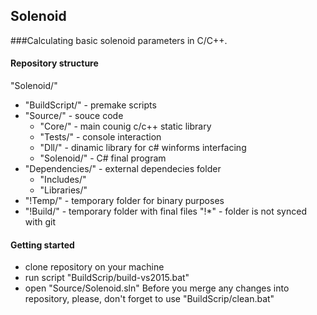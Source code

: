 ## Solenoid
###Calculating basic solenoid parameters in C/C++.

#### Repository structure
"Solenoid/"
+ "BuildScript/" - premake scripts
+ "Source/" - souce code
  + "Core/" - main counig c/c++ static library
  + "Tests/" - console interaction
  + "Dll/" - dinamic library for c# winforms interfacing
  + "Solenoid/" - C# final program
+ "Dependencies/" - external dependecies folder
  + "Includes/"
  + "Libraries/"
+ "!Temp/" - temporary folder for binary purposes
+ "!Build/" - temporary folder with final files
"!*" - folder is not synced with git

#### Getting started
* clone repository on your machine
* run script "BuildScrip/build-vs2015.bat"
* open "Source/Solenoid.sln"
Before you merge any changes into repository, please, don't forget to use "BuildScrip/clean.bat"